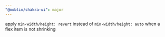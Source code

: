```yaml
---
"@moblin/chakra-ui": major
---
```


apply `min-width/height: revert` instead of `min-width/height: auto` when a flex
item is not shrinking
